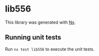 # lib556

This library was generated with [Nx](https://nx.dev).

## Running unit tests

Run `nx test lib556` to execute the unit tests.
